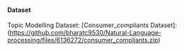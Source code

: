 #### Dataset 

Topic Modelling Dataset:
[Consumer_compliants Dataset]: (https://github.com/bharatc9530/Natural-Language-processing/files/6136272/consumer_compliants.zip)

